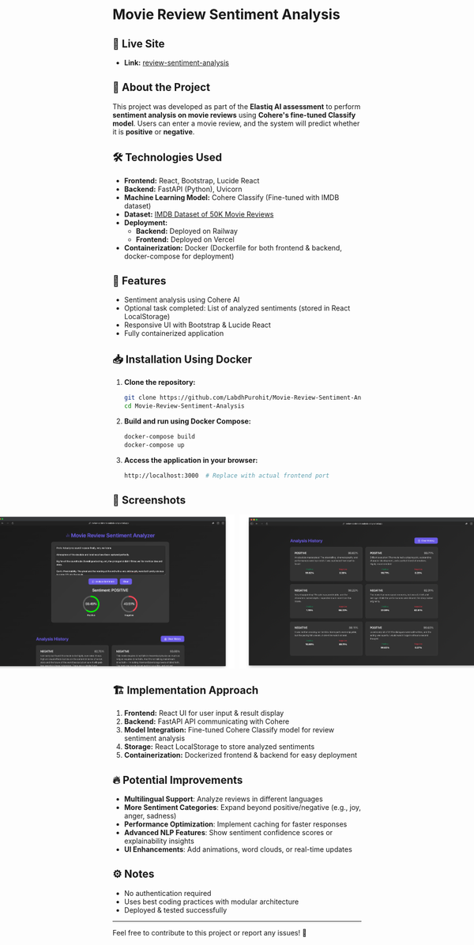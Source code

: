 # Movie Review Sentiment Analysis

## 🚀 Live Site
- **Link:** [review-sentiment-analysis](https://review-sentiment-analysis-ashy.vercel.app/)

## 📌 About the Project
This project was developed as part of the **Elastiq AI assessment** to perform **sentiment analysis on movie reviews** using **Cohere's fine-tuned Classify model**. Users can enter a movie review, and the system will predict whether it is **positive** or **negative**.

## 🛠 Technologies Used
- **Frontend:** React, Bootstrap, Lucide React
- **Backend:** FastAPI (Python), Uvicorn
- **Machine Learning Model:** Cohere Classify (Fine-tuned with IMDB dataset)
- **Dataset:** [IMDB Dataset of 50K Movie Reviews](https://www.kaggle.com/datasets/lakshmi25npathi/imdb-dataset-of-50k-movie-reviews)
- **Deployment:**
  - **Backend:** Deployed on Railway
  - **Frontend:** Deployed on Vercel
- **Containerization:** Docker (Dockerfile for both frontend & backend, docker-compose for deployment)

## 🎯 Features
- Sentiment analysis using Cohere AI
- Optional task completed: List of analyzed sentiments (stored in React LocalStorage)
- Responsive UI with Bootstrap & Lucide React
- Fully containerized application

## 📥 Installation Using Docker

1. **Clone the repository:**
   ```sh
   git clone https://github.com/LabdhPurohit/Movie-Review-Sentiment-Analysis.git
   cd Movie-Review-Sentiment-Analysis
   ```

2. **Build and run using Docker Compose:**
   ```sh
   docker-compose build
   docker-compose up
   ```

3. **Access the application in your browser:**
   ```sh
   http://localhost:3000  # Replace with actual frontend port
   ```

## 📸 Screenshots
<div style="display: flex; justify-content: center; gap: 10px;">
  <img src="https://raw.githubusercontent.com/LabdhPurohit/Movie-Review-Sentiment-Analysis/refs/heads/main/demo-imgs/demo.png" width="900">
  <img src="https://raw.githubusercontent.com/LabdhPurohit/Movie-Review-Sentiment-Analysis/refs/heads/main/demo-imgs/demo2.png" width="900">
</div>

## 🏗 Implementation Approach
1. **Frontend:** React UI for user input & result display
2. **Backend:** FastAPI API communicating with Cohere
3. **Model Integration:** Fine-tuned Cohere Classify model for review sentiment analysis
4. **Storage:** React LocalStorage to store analyzed sentiments
5. **Containerization:** Dockerized frontend & backend for easy deployment

## 🔥 Potential Improvements
- **Multilingual Support**: Analyze reviews in different languages  
- **More Sentiment Categories**: Expand beyond positive/negative (e.g., joy, anger, sadness)  
- **Performance Optimization**: Implement caching for faster responses  
- **Advanced NLP Features**: Show sentiment confidence scores or explainability insights  
- **UI Enhancements**: Add animations, word clouds, or real-time updates  

## ⚙️ Notes
- No authentication required
- Uses best coding practices with modular architecture
- Deployed & tested successfully

---
Feel free to contribute to this project or report any issues! 🚀

